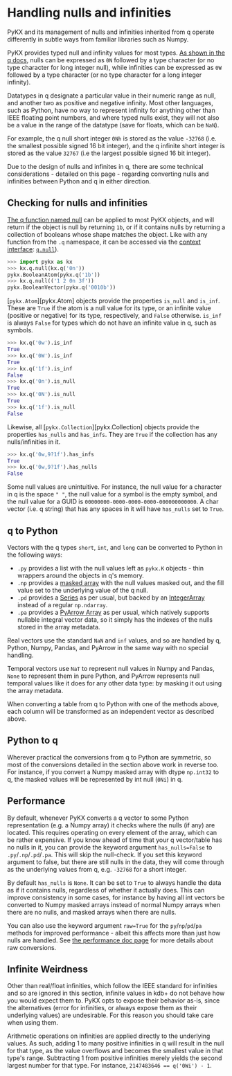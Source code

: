# Handling nulls and infinities

PyKX and its management of nulls and infinities inherited from q operate differently in subtle ways from familiar libraries such as Numpy.

PyKX provides typed null and infinity values for most types. [As shown in the q docs](https://code.kx.com/q/ref/#datatypes), nulls can be expressed as `0N` followed by a type character (or no type character for long integer null), while infinities can be expressed as `0W` followed by a type character (or no type character for a long integer infinity).

Datatypes in q designate a particular value in their numeric range as null, and another two as positive and negative infinity. Most other languages, such as Python, have no way to represent infinity for anything other than IEEE floating point numbers, and where typed nulls exist, they will not also be a value in the range of the datatype (save for floats, which can be `NaN`).

For example, the q null short integer `0Nh` is stored as the value `-32768` (i.e. the smallest possible signed 16 bit integer), and the q infinite short integer is stored as the value `32767` (i.e the largest possible signed 16 bit integer).

Due to the design of nulls and infinites in q, there are some technical considerations - detailed on this page - regarding converting nulls and infinities between Python and q in either direction.

## Checking for nulls and infinities

[The q function named null](https://code.kx.com/q/ref/null/) can be applied to most PyKX objects, and will return if the object is null by returning `1b`, or if it contains nulls by returning a collection of booleans whose shape matches the object. Like with any function from the `.q` namespace, it can be accessed via the [context interface](../../api/ctx.md): [`q.null`](../../api/q/q.md#null)).

```python
>>> import pykx as kx
>>> kx.q.null(kx.q('0n'))
pykx.BooleanAtom(pykx.q('1b'))
>>> kx.q.null(('1 2 0n 3f'))
pykx.BooleanVector(pykx.q('0010b'))
```

[`pykx.Atom`][pykx.Atom] objects provide the properties `is_null` and `is_inf`. These are `True` if the atom is a null value for its type, or an infinite value (positive or negative) for its type, respectively, and `False` otherwise. `is_inf` is always `False` for types which do not have an infinite value in q, such as symbols.

```python
>>> kx.q('0w').is_inf
True
>>> kx.q('0W').is_inf
True
>>> kx.q('1f').is_inf
False
>>> kx.q('0n').is_null
True
>>> kx.q('0N').is_null
True
>>> kx.q('1f').is_null
False
```

Likewise, all [`pykx.Collection`][pykx.Collection] objects provide the properties `has_nulls` and `has_infs`. They are `True` if the collection has any nulls/infinities in it.

```python
>>> kx.q('0w,9?1f').has_infs
True
>>> kx.q('0w,9?1f').has_nulls
False
```

Some null values are unintuitive. For instance, the null value for a character in q is the space `" "`, the null value for a symbol is the empty symbol, and the null value for a GUID is `00000000-0000-0000-0000-000000000000`. A char vector (i.e. q string) that has any spaces in it will have `has_nulls` set to `True`.

## q to Python

Vectors with the q types `short`, `int`, and `long` can be converted to Python in the following ways:

- `.py` provides a list with the null values left as `pykx.K` objects - thin wrappers around the objects in q's memory.
- `.np` provides a [masked array](https://numpy.org/doc/stable/reference/maskedarray.html) with the null values masked out, and the fill value set to the underlying value of the q null.
- `.pd` provides a [Series](https://pandas.pydata.org/docs/reference/api/pandas.Series.html) as per usual, but backed by an [IntegerArray](https://pandas.pydata.org/pandas-docs/stable/reference/api/pandas.arrays.IntegerArray.html) instead of a regular `np.ndarray`.
- `.pa` provides a [PyArrow Array](https://arrow.apache.org/docs/python/generated/pyarrow.Array.html#pyarrow.Array) as per usual, which natively supports nullable integral vector data, so it simply has the indexes of the nulls stored in the array metadata.

Real vectors use the standard `NaN` and `inf` values, and so are handled by q, Python, Numpy, Pandas, and PyArrow in the same way with no special handling.

Temporal vectors use `NaT` to represent null values in Numpy and Pandas, `None` to represent them in pure Python, and PyArrow represents null temporal values like it does for any other data type: by masking it out using the array metadata.

When converting a table from q to Python with one of the methods above, each column will be transformed as an independent vector as described above.

## Python to q

Wherever practical the conversions from q to Python are symmetric, so most of the conversions detailed in the section above work in reverse too. For instance, if you convert a Numpy masked array with dtype `np.int32` to q, the masked values will be represented by int null (`0Ni`) in q.

## Performance

By default, whenever PyKX converts a q vector to some Python representation (e.g. a Numpy array) it checks where the nulls (if any) are located. This requires operating on every element of the array, which can be rather expensive. If you know ahead of time that your q vector/table has no nulls in it, you can provide the keyword argument `has_nulls=False` to `.py`/`.np`/`.pd`/`.pa`. This will skip the null-check. If you set this keyword argument to false, but there are still nulls in the data, they will come through as the underlying values from q, e.g. `-32768` for a short integer.

By default `has_nulls` is `None`. It can be set to `True` to always handle the data as if it contains nulls, regardless of whether it actually does. This can improve consistency in some cases, for instance by having all int vectors be converted to Numpy masked arrays instead of normal Numpy arrays when there are no nulls, and masked arrays when there are nulls.

You can also use the keyword argument `raw=True` for the `py`/`np`/`pd`/`pa` methods for improved performance - albeit this affects more than just how nulls are handled. See [the performance doc page](../advanced/performance.md) for more details about raw conversions.

## Infinite Weirdness

Other than real/float infinities, which follow the IEEE standard for infinities and so are ignored in this section, infinite values in kdb+ do not behave how you would expect them to. PyKX opts to expose their behavior as-is, since the alternatives (error for infinities, or always expose them as their underlying values) are undesirable. For this reason you should take care when using them.

Arithmetic operations on infinities are applied directly to the underlying values. As such, adding 1 to many positive infinities in q will result in the null for that type, as the value overflows and becomes the smallest value in that type's range. Subtracting 1 from positive infinities merely yields the second largest number for that type. For instance, `2147483646 == q('0Wi') - 1`.
